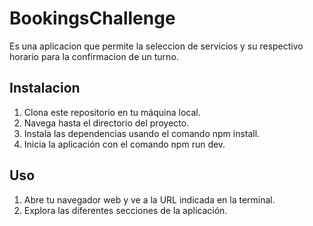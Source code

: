 # BookingsChallenge

Es una aplicacion que permite la seleccion de servicios y su respectivo horario para la confirmacion de un turno.

## Instalacion

1. Clona este repositorio en tu máquina local.
2. Navega hasta el directorio del proyecto.
3. Instala las dependencias usando el comando npm install.
4. Inicia la aplicación con el comando npm run dev.

## Uso

1. Abre tu navegador web y ve a la URL indicada en la terminal.
2. Explora las diferentes secciones de la aplicación.  
